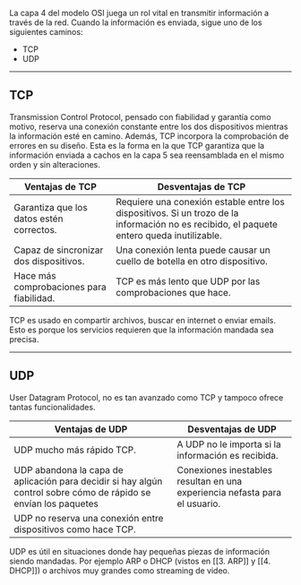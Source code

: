 La capa 4 del modelo OSI juega un rol vital en transmitir información a través de la red. Cuando la información es enviada, sigue uno de los siguientes caminos:

- TCP
- UDP

---------------
<h2>TCP</h2>
Transmission Control Protocol, pensado con fiabilidad y garantía como motivo, reserva una conexión constante entre los dos dispositivos mientras la información esté en camino. Además, TCP incorpora la comprobación de errores en su diseño. Esta es la forma en la que TCP garantiza que la información enviada a cachos en la capa 5 sea reensamblada en el mismo orden y sin alteraciones.

| **Ventajas de TCP**                      | **Desventajas de TCP  <br>**                                                                                                              |
| ---------------------------------------- | ----------------------------------------------------------------------------------------------------------------------------------------- |
| Garantiza que los datos estén correctos. | Requiere una conexión estable entre los dispositivos. Si un trozo de la información no es recibido, el paquete entero queda inutilizable. |
| Capaz de sincronizar dos dispositivos.   | Una conexión lenta puede causar un cuello de botella en otro dispositivo.                                                                 |
| Hace más comprobaciones para fiabilidad. | TCP es más lento que UDP por las comprobaciones que hace.                                                                                 |
TCP es usado en compartir archivos, buscar en internet o enviar emails. Esto es porque los servicios requieren que la información mandada sea precisa.

----------------
<h2>UDP</h2>

User Datagram Protocol, no es tan avanzado como TCP y tampoco ofrece tantas funcionalidades.

| **Ventajas de UDP**                                                                                              | **Desventajas de UDP**                                                     |
| ---------------------------------------------------------------------------------------------------------------- | -------------------------------------------------------------------------- |
| UDP mucho más rápido TCP.                                                                                        | A UDP no le importa si la información es recibida.                         |
| UDP abandona la capa de aplicación para decidir si hay algún control sobre cómo de rápido se envían los paquetes | Conexiones inestables resultan en una experiencia nefasta para el usuario. |
| UDP no reserva una conexión entre dispositivos como hace TCP.                                                    |                                                                            |
UDP es útil en situaciones donde hay pequeñas piezas de información siendo mandadas. Por ejemplo ARP o DHCP (vistos en [[3. ARP]] y [[4. DHCP]]) o archivos muy grandes como streaming de video.